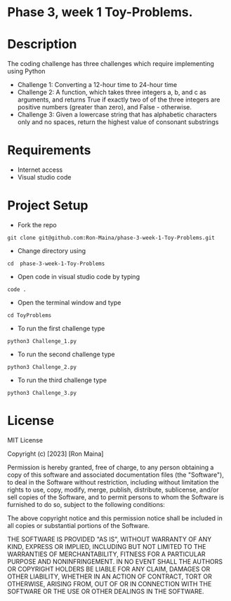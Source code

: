 # Phase 3, week 1 Toy-Problems.

# Description
The coding challenge has three challenges which require implementing using Python
* Challenge 1: Converting a 12-hour time to 24-hour time
* Challenge 2: A function, which takes three integers a, b, and c as arguments, and returns True if exactly two of of the three integers are positive numbers (greater than zero), and False - otherwise.
* Challenge 3: Given a lowercase string that has alphabetic characters only and no spaces, return the highest value of consonant substrings

# Requirements
* Internet access
* Visual studio code

# Project Setup
* Fork the repo 
```
git clone git@github.com:Ron-Maina/phase-3-week-1-Toy-Problems.git
```
* Change directory using 
```
cd  phase-3-week-1-Toy-Problems
```
* Open code in visual studio code by typing 
```
code .
``` 
* Open the terminal window and type 
```
cd ToyProblems
```
* To run the first challenge type 
```
python3 Challenge_1.py
```
* To run the second challenge type 
```
python3 Challenge_2.py
```
* To run the third challenge type 
```
python3 Challenge_3.py
```
# License 
MIT License

Copyright (c) [2023] [Ron Maina]

Permission is hereby granted, free of charge, to any person obtaining a copy of this software and associated documentation files (the "Software"), to deal in the Software without restriction, including without limitation the rights to use, copy, modify, merge, publish, distribute, sublicense, and/or sell copies of the Software, and to permit persons to whom the Software is furnished to do so, subject to the following conditions:

The above copyright notice and this permission notice shall be included in all copies or substantial portions of the Software.

THE SOFTWARE IS PROVIDED "AS IS", WITHOUT WARRANTY OF ANY KIND, EXPRESS OR IMPLIED, INCLUDING BUT NOT LIMITED TO THE WARRANTIES OF MERCHANTABILITY, FITNESS FOR A PARTICULAR PURPOSE AND NONINFRINGEMENT. IN NO EVENT SHALL THE AUTHORS OR COPYRIGHT HOLDERS BE LIABLE FOR ANY CLAIM, DAMAGES OR OTHER LIABILITY, WHETHER IN AN ACTION OF CONTRACT, TORT OR OTHERWISE, ARISING FROM, OUT OF OR IN CONNECTION WITH THE SOFTWARE OR THE USE OR OTHER DEALINGS IN THE SOFTWARE.